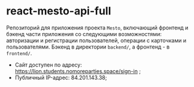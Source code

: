 # react-mesto-api-full
Репозиторий для приложения проекта `Mesto`, включающий фронтенд и бэкенд части приложения со следующими возможностями: авторизации и регистрации пользователей, операции с карточками и пользователями. Бэкенд в директории `backend/`, а фронтенд - в `frontend/`. 

- Сайт доступен по адресу: https://lion.students.nomoreparties.space/sign-in ;
- Публичный IP-адрес: 84.201.143.38;
